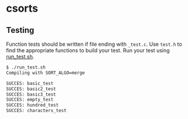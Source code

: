 # csorts

## Testing
Function tests should be written if file ending with `_test.c`. Use `test.h` to find the appropriate functions to build your test. Run your test using [run_test.sh](run_test.sh).

```bash
$ ./run_test.sh
Compiling with SORT_ALGO=merge

SUCCES: basic_test
SUCCES: basic2_test
SUCCES: basic3_test
SUCCES: empty_test
SUCCES: hundred_test
SUCCES: characters_test
```

